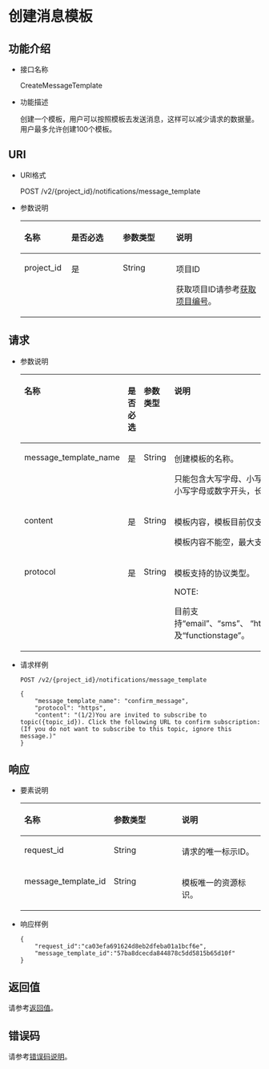 # 创建消息模板<a name="ZH-CN_TOPIC_0036017303"></a>

## 功能介绍<a name="section8297742193738"></a>

-   接口名称

    CreateMessageTemplate


-   功能描述

    创建一个模板，用户可以按照模板去发送消息，这样可以减少请求的数据量。用户最多允许创建100个模板。


## URI<a name="section9256466193738"></a>

-   URI格式

    POST /v2/\{project\_id\}/notifications/message\_template


-   参数说明

    <a name="table66376860193738"></a>
    <table><thead align="left"><tr id="row32265521193738"><th class="cellrowborder" valign="top" width="19.54%" id="mcps1.1.5.1.1"><p id="p63370415193738"><a name="p63370415193738"></a><a name="p63370415193738"></a>名称</p>
    </th>
    <th class="cellrowborder" valign="top" width="21.490000000000002%" id="mcps1.1.5.1.2"><p id="p32730030193738"><a name="p32730030193738"></a><a name="p32730030193738"></a>是否必选</p>
    </th>
    <th class="cellrowborder" valign="top" width="22.09%" id="mcps1.1.5.1.3"><p id="p33886806193738"><a name="p33886806193738"></a><a name="p33886806193738"></a>参数类型</p>
    </th>
    <th class="cellrowborder" valign="top" width="36.88%" id="mcps1.1.5.1.4"><p id="p60476750193738"><a name="p60476750193738"></a><a name="p60476750193738"></a>说明</p>
    </th>
    </tr>
    </thead>
    <tbody><tr id="row40354127193738"><td class="cellrowborder" valign="top" width="19.54%" headers="mcps1.1.5.1.1 "><p id="p47458856193738"><a name="p47458856193738"></a><a name="p47458856193738"></a>project_id</p>
    </td>
    <td class="cellrowborder" valign="top" width="21.490000000000002%" headers="mcps1.1.5.1.2 "><p id="p18962162193738"><a name="p18962162193738"></a><a name="p18962162193738"></a>是</p>
    </td>
    <td class="cellrowborder" valign="top" width="22.09%" headers="mcps1.1.5.1.3 "><p id="p59540181193738"><a name="p59540181193738"></a><a name="p59540181193738"></a>String</p>
    </td>
    <td class="cellrowborder" valign="top" width="36.88%" headers="mcps1.1.5.1.4 "><p id="p204280715521"><a name="p204280715521"></a><a name="p204280715521"></a>项目ID</p>
    <p id="p58025336193738"><a name="p58025336193738"></a><a name="p58025336193738"></a>获取项目ID请参考<a href="获取项目编号.md">获取项目编号</a>。</p>
    </td>
    </tr>
    </tbody>
    </table>


## 请求<a name="section62753823193738"></a>

-   参数说明

    <a name="table14955048193738"></a>
    <table><thead align="left"><tr id="row8946017193738"><th class="cellrowborder" valign="top" width="25.629999999999995%" id="mcps1.1.5.1.1"><p id="p53538768193738"><a name="p53538768193738"></a><a name="p53538768193738"></a>名称</p>
    </th>
    <th class="cellrowborder" valign="top" width="22.41%" id="mcps1.1.5.1.2"><p id="p41672976193738"><a name="p41672976193738"></a><a name="p41672976193738"></a>是否必选</p>
    </th>
    <th class="cellrowborder" valign="top" width="21.560000000000002%" id="mcps1.1.5.1.3"><p id="p20067913193738"><a name="p20067913193738"></a><a name="p20067913193738"></a>参数类型</p>
    </th>
    <th class="cellrowborder" valign="top" width="30.4%" id="mcps1.1.5.1.4"><p id="p14888226193738"><a name="p14888226193738"></a><a name="p14888226193738"></a>说明</p>
    </th>
    </tr>
    </thead>
    <tbody><tr id="row38253781193738"><td class="cellrowborder" valign="top" width="25.629999999999995%" headers="mcps1.1.5.1.1 "><p id="p11548543193738"><a name="p11548543193738"></a><a name="p11548543193738"></a>message_template_name</p>
    </td>
    <td class="cellrowborder" valign="top" width="22.41%" headers="mcps1.1.5.1.2 "><p id="p63016810193738"><a name="p63016810193738"></a><a name="p63016810193738"></a>是</p>
    </td>
    <td class="cellrowborder" valign="top" width="21.560000000000002%" headers="mcps1.1.5.1.3 "><p id="p4087998193738"><a name="p4087998193738"></a><a name="p4087998193738"></a>String</p>
    </td>
    <td class="cellrowborder" valign="top" width="30.4%" headers="mcps1.1.5.1.4 "><p id="p62692385193738"><a name="p62692385193738"></a><a name="p62692385193738"></a>创建模板的名称。</p>
    <p id="p487820285367"><a name="p487820285367"></a><a name="p487820285367"></a>只能包含大写字母、小写字母、数字、-和_，且必须由大写字母、小写字母或数字开头，长度在1到64个字符之间。</p>
    </td>
    </tr>
    <tr id="row1612977193738"><td class="cellrowborder" valign="top" width="25.629999999999995%" headers="mcps1.1.5.1.1 "><p id="p63542293193738"><a name="p63542293193738"></a><a name="p63542293193738"></a>content</p>
    </td>
    <td class="cellrowborder" valign="top" width="22.41%" headers="mcps1.1.5.1.2 "><p id="p46652102193738"><a name="p46652102193738"></a><a name="p46652102193738"></a>是</p>
    </td>
    <td class="cellrowborder" valign="top" width="21.560000000000002%" headers="mcps1.1.5.1.3 "><p id="p20723883193738"><a name="p20723883193738"></a><a name="p20723883193738"></a>String</p>
    </td>
    <td class="cellrowborder" valign="top" width="30.4%" headers="mcps1.1.5.1.4 "><p id="p912940193738"><a name="p912940193738"></a><a name="p912940193738"></a>模板内容，模板目前仅支持纯文本模式。</p>
    <p id="p73931234163613"><a name="p73931234163613"></a><a name="p73931234163613"></a>模板内容不能空，最大支持256KB。</p>
    </td>
    </tr>
    <tr id="row61554123193738"><td class="cellrowborder" valign="top" width="25.629999999999995%" headers="mcps1.1.5.1.1 "><p id="p19828051193738"><a name="p19828051193738"></a><a name="p19828051193738"></a>protocol</p>
    </td>
    <td class="cellrowborder" valign="top" width="22.41%" headers="mcps1.1.5.1.2 "><p id="p62568275193738"><a name="p62568275193738"></a><a name="p62568275193738"></a>是</p>
    </td>
    <td class="cellrowborder" valign="top" width="21.560000000000002%" headers="mcps1.1.5.1.3 "><p id="p34865524193738"><a name="p34865524193738"></a><a name="p34865524193738"></a>String</p>
    </td>
    <td class="cellrowborder" valign="top" width="30.4%" headers="mcps1.1.5.1.4 "><p id="p5535197193738"><a name="p5535197193738"></a><a name="p5535197193738"></a>模板支持的协议类型。</p>
    <div class="note" id="note19274217366"><a name="note19274217366"></a><a name="note19274217366"></a><span class="notetitle"> NOTE: </span><div class="notebody"><p id="p45697847193738"><a name="p45697847193738"></a><a name="p45697847193738"></a>目前支持“email”、“sms”、&nbsp;“http”、“https”、“dms”、“functiongraph”以及“functionstage”。</p>
    </div></div>
    </td>
    </tr>
    </tbody>
    </table>


-   请求样例

    ```
    POST /v2/{project_id}/notifications/message_template
    ```

    ```
    {
        "message_template_name": "confirm_message",
        "protocol": "https",
        "content": "(1/2)You are invited to subscribe to topic({topic_id}). Click the following URL to confirm subscription:(If you do not want to subscribe to this topic, ignore this message.)"
    }
    ```


## 响应<a name="section2535551193738"></a>

-   要素说明

    <a name="table59861740193738"></a>
    <table><thead align="left"><tr id="row37209510193738"><th class="cellrowborder" valign="top" width="34.09340934093409%" id="mcps1.1.4.1.1"><p id="p61180371193738"><a name="p61180371193738"></a><a name="p61180371193738"></a>名称</p>
    </th>
    <th class="cellrowborder" valign="top" width="29.56295629562956%" id="mcps1.1.4.1.2"><p id="p56663008193738"><a name="p56663008193738"></a><a name="p56663008193738"></a>参数类型</p>
    </th>
    <th class="cellrowborder" valign="top" width="36.343634363436344%" id="mcps1.1.4.1.3"><p id="p26300917193738"><a name="p26300917193738"></a><a name="p26300917193738"></a>说明</p>
    </th>
    </tr>
    </thead>
    <tbody><tr id="row23431513193738"><td class="cellrowborder" valign="top" width="34.09340934093409%" headers="mcps1.1.4.1.1 "><p id="p18904440193738"><a name="p18904440193738"></a><a name="p18904440193738"></a>request_id</p>
    </td>
    <td class="cellrowborder" valign="top" width="29.56295629562956%" headers="mcps1.1.4.1.2 "><p id="p54864704193738"><a name="p54864704193738"></a><a name="p54864704193738"></a>String</p>
    </td>
    <td class="cellrowborder" valign="top" width="36.343634363436344%" headers="mcps1.1.4.1.3 "><p id="p14856024193738"><a name="p14856024193738"></a><a name="p14856024193738"></a>请求的唯一标示ID。</p>
    </td>
    </tr>
    <tr id="row25514541193738"><td class="cellrowborder" valign="top" width="34.09340934093409%" headers="mcps1.1.4.1.1 "><p id="p53411941193738"><a name="p53411941193738"></a><a name="p53411941193738"></a>message_template_id</p>
    </td>
    <td class="cellrowborder" valign="top" width="29.56295629562956%" headers="mcps1.1.4.1.2 "><p id="p31399978193738"><a name="p31399978193738"></a><a name="p31399978193738"></a>String</p>
    </td>
    <td class="cellrowborder" valign="top" width="36.343634363436344%" headers="mcps1.1.4.1.3 "><p id="p60370275193738"><a name="p60370275193738"></a><a name="p60370275193738"></a>模板唯一的资源标识。</p>
    </td>
    </tr>
    </tbody>
    </table>


-   响应样例

    ```
    { 
        "request_id":"ca03efa691624d8eb2dfeba01a1bcf6e",
        "message_template_id":"57ba8dcecda844878c5dd5815b65d10f"
    }
    ```


## 返回值<a name="section49451272193738"></a>

请参考[返回值](返回值.md)。

## 错误码<a name="section73211020122511"></a>

请参考[错误码说明](错误码说明.md)。

